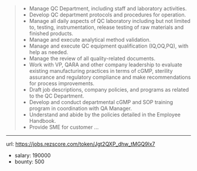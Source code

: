 >
> * Manage QC Department, including staff and laboratory activities.
> * Develop QC department protocols and procedures for operation.
> * Manage all daily aspects of QC laboratory including but not limited to, testing, instrumentation, release testing of raw materials and finished products.
> * Manage and execute analytical method validation.
> * Manage and execute QC equipment qualification (IQ,OQ,PQ), with help as needed.
> * Manage the review of all quality-related documents.
> * Work with VP, QARA and other company leadership to evaluate existing manufacturing practices in terms of cGMP, sterility assurance and regulatory compliance and make recommendations for process improvements.
> * Draft job descriptions, company policies, and programs as related to the QC Department.
> * Develop and conduct departmental cGMP and SOP training program in coordination with QA Manager.
> * Understand and abide by the policies detailed in the Employee Handbook.
> * Provide SME for customer ...
------
url: https://jobs.rezscore.com/token/Jgt2QXP_dhw_tMGQ9lx7
- salary: 190000
- bounty: 500
